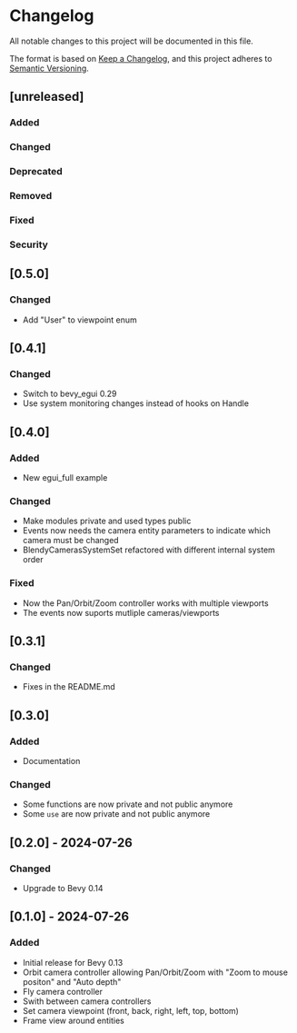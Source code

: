 # Changelog

All notable changes to this project will be documented in this file.

The format is based on [Keep a Changelog](https://keepachangelog.com/en/1.1.0/),
and this project adheres to [Semantic Versioning](https://semver.org/spec/v2.0.0.html).

## [unreleased] 

### Added

### Changed

### Deprecated

### Removed

### Fixed

### Security

## [0.5.0]

### Changed
- Add "User" to viewpoint enum

## [0.4.1] 

### Changed

- Switch to bevy_egui 0.29
- Use system monitoring changes instead of hooks on Handle<Mesh>

## [0.4.0] 

### Added

- New egui_full example

### Changed

- Make modules private and used types public
- Events now needs the camera entity parameters to indicate which camera must
  be changed
- BlendyCamerasSystemSet refactored with different internal system order

### Fixed

- Now the Pan/Orbit/Zoom controller works with multiple viewports
- The events now suports mutliple cameras/viewports

## [0.3.1] 

### Changed

- Fixes in the README.md

## [0.3.0] 

### Added

- Documentation

### Changed

- Some functions are now private and not public anymore
- Some `use` are now private and not public anymore 

## [0.2.0] - 2024-07-26

### Changed

- Upgrade to Bevy 0.14

## [0.1.0] - 2024-07-26

### Added

- Initial release for Bevy 0.13
- Orbit camera controller allowing Pan/Orbit/Zoom with "Zoom to mouse positon" and "Auto depth"
- Fly camera controller
- Swith between camera controllers
- Set camera viewpoint (front, back, right, left, top, bottom)
- Frame view around entities
